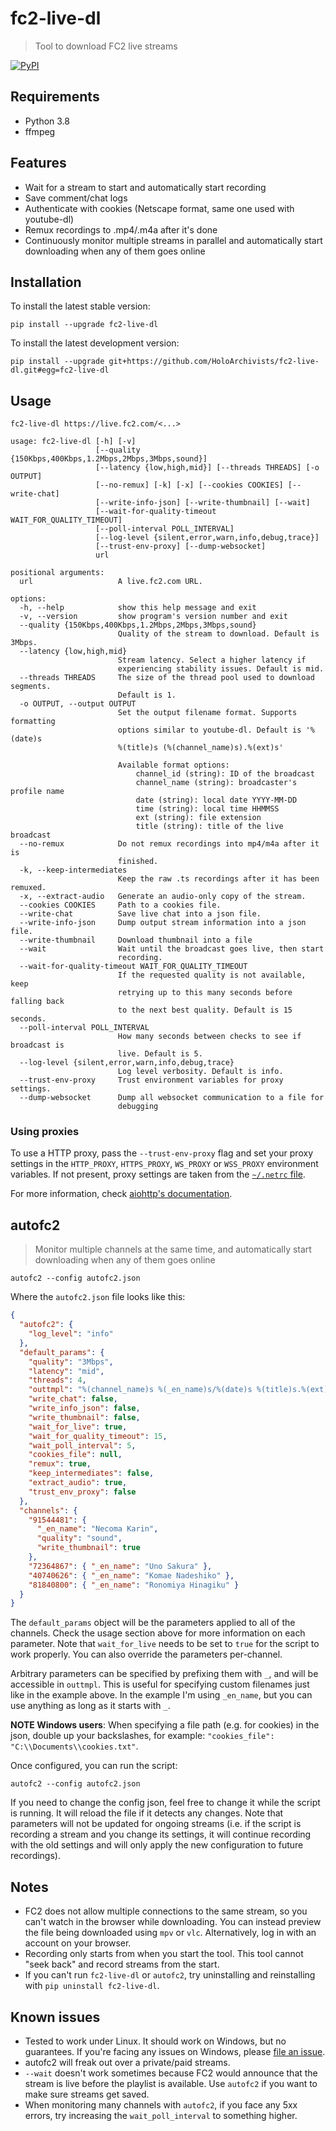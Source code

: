 # fc2-live-dl

> Tool to download FC2 live streams

[![PyPI](https://img.shields.io/pypi/v/fc2-live-dl)](https://pypi.org/project/fc2-live-dl/ 'PyPI')

## Requirements

- Python 3.8
- ffmpeg

## Features

- Wait for a stream to start and automatically start recording
- Save comment/chat logs
- Authenticate with cookies (Netscape format, same one used with youtube-dl)
- Remux recordings to .mp4/.m4a after it's done
- Continuously monitor multiple streams in parallel and automatically start
  downloading when any of them goes online

## Installation

To install the latest stable version:

```
pip install --upgrade fc2-live-dl
```

To install the latest development version:

```
pip install --upgrade git+https://github.com/HoloArchivists/fc2-live-dl.git#egg=fc2-live-dl
```

## Usage

```
fc2-live-dl https://live.fc2.com/<...>
```

```
usage: fc2-live-dl [-h] [-v]
                   [--quality {150Kbps,400Kbps,1.2Mbps,2Mbps,3Mbps,sound}]
                   [--latency {low,high,mid}] [--threads THREADS] [-o OUTPUT]
                   [--no-remux] [-k] [-x] [--cookies COOKIES] [--write-chat]
                   [--write-info-json] [--write-thumbnail] [--wait]
                   [--wait-for-quality-timeout WAIT_FOR_QUALITY_TIMEOUT]
                   [--poll-interval POLL_INTERVAL]
                   [--log-level {silent,error,warn,info,debug,trace}]
                   [--trust-env-proxy] [--dump-websocket]
                   url

positional arguments:
  url                   A live.fc2.com URL.

options:
  -h, --help            show this help message and exit
  -v, --version         show program's version number and exit
  --quality {150Kbps,400Kbps,1.2Mbps,2Mbps,3Mbps,sound}
                        Quality of the stream to download. Default is 3Mbps.
  --latency {low,high,mid}
                        Stream latency. Select a higher latency if
                        experiencing stability issues. Default is mid.
  --threads THREADS     The size of the thread pool used to download segments.
                        Default is 1.
  -o OUTPUT, --output OUTPUT
                        Set the output filename format. Supports formatting
                        options similar to youtube-dl. Default is '%(date)s
                        %(title)s (%(channel_name)s).%(ext)s'

                        Available format options:
                            channel_id (string): ID of the broadcast
                            channel_name (string): broadcaster's profile name
                            date (string): local date YYYY-MM-DD
                            time (string): local time HHMMSS
                            ext (string): file extension
                            title (string): title of the live broadcast
  --no-remux            Do not remux recordings into mp4/m4a after it is
                        finished.
  -k, --keep-intermediates
                        Keep the raw .ts recordings after it has been remuxed.
  -x, --extract-audio   Generate an audio-only copy of the stream.
  --cookies COOKIES     Path to a cookies file.
  --write-chat          Save live chat into a json file.
  --write-info-json     Dump output stream information into a json file.
  --write-thumbnail     Download thumbnail into a file
  --wait                Wait until the broadcast goes live, then start
                        recording.
  --wait-for-quality-timeout WAIT_FOR_QUALITY_TIMEOUT
                        If the requested quality is not available, keep
                        retrying up to this many seconds before falling back
                        to the next best quality. Default is 15 seconds.
  --poll-interval POLL_INTERVAL
                        How many seconds between checks to see if broadcast is
                        live. Default is 5.
  --log-level {silent,error,warn,info,debug,trace}
                        Log level verbosity. Default is info.
  --trust-env-proxy     Trust environment variables for proxy settings.
  --dump-websocket      Dump all websocket communication to a file for
                        debugging

```

### Using proxies

To use a HTTP proxy, pass the `--trust-env-proxy` flag and set your proxy
settings in the `HTTP_PROXY`, `HTTPS_PROXY`, `WS_PROXY` or `WSS_PROXY`
environment variables. If not present, proxy settings are taken from the
[`~/.netrc` file](https://www.gnu.org/software/inetutils/manual/html_node/The-_002enetrc-file.html).

For more information, check
[aiohttp's documentation](https://docs.aiohttp.org/en/stable/client_advanced.html#proxy-support).

## autofc2

> Monitor multiple channels at the same time, and automatically start
> downloading when any of them goes online

```
autofc2 --config autofc2.json
```

Where the `autofc2.json` file looks like this:

```json
{
  "autofc2": {
    "log_level": "info"
  },
  "default_params": {
    "quality": "3Mbps",
    "latency": "mid",
    "threads": 4,
    "outtmpl": "%(channel_name)s %(_en_name)s/%(date)s %(title)s.%(ext)s",
    "write_chat": false,
    "write_info_json": false,
    "write_thumbnail": false,
    "wait_for_live": true,
    "wait_for_quality_timeout": 15,
    "wait_poll_interval": 5,
    "cookies_file": null,
    "remux": true,
    "keep_intermediates": false,
    "extract_audio": true,
    "trust_env_proxy": false
  },
  "channels": {
    "91544481": {
      "_en_name": "Necoma Karin",
      "quality": "sound",
      "write_thumbnail": true
    },
    "72364867": { "_en_name": "Uno Sakura" },
    "40740626": { "_en_name": "Komae Nadeshiko" },
    "81840800": { "_en_name": "Ronomiya Hinagiku" }
  }
}
```

The `default_params` object will be the parameters applied to all of the
channels. Check the usage section above for more information on each parameter.
Note that `wait_for_live` needs to be set to `true` for the script to work
properly. You can also override the parameters per-channel.

Arbitrary parameters can be specified by prefixing them with `_`, and will be
accessible in `outtmpl`. This is useful for specifying custom filenames just
like in the example above. In the example I'm using `_en_name`, but you can use
anything as long as it starts with `_`.

**NOTE Windows users**: When specifying a file path (e.g. for cookies) in the
json, double up your backslashes, for example:
`"cookies_file": "C:\\Documents\\cookies.txt"`.

Once configured, you can run the script:

```
autofc2 --config autofc2.json
```

If you need to change the config json, feel free to change it while the script
is running. It will reload the file if it detects any changes. Note that
parameters will not be updated for ongoing streams (i.e. if the script is
recording a stream and you change its settings, it will continue recording with
the old settings and will only apply the new configuration to future
recordings).

## Notes

- FC2 does not allow multiple connections to the same stream, so you can't watch
  in the browser while downloading. You can instead preview the file being
  downloaded using `mpv` or `vlc`. Alternatively, log in with an account on your
  browser.
- Recording only starts from when you start the tool. This tool cannot "seek
  back" and record streams from the start.
- If you can't run `fc2-live-dl` or `autofc2`, try uninstalling and reinstalling
  with `pip uninstall fc2-live-dl`.

## Known issues

- Tested to work under Linux. It should work on Windows, but no guarantees. If
  you're facing any issues on Windows, please
  [file an issue](https://github.com/HoloArchivists/fc2-live-dl/issues/new).
- autofc2 will freak out over a private/paid streams.
- `--wait` doesn't work sometimes because FC2 would announce that the stream is
  live before the playlist is available. Use `autofc2` if you want to make sure
  streams get saved.
- When monitoring many channels with `autofc2`, if you face any 5xx errors, try
  increasing the `wait_poll_interval` to something higher.
